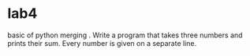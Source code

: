 # lab4
basic of python merging
. Write a program that takes three numbers and prints their sum. Every number is given on 
a separate line.
